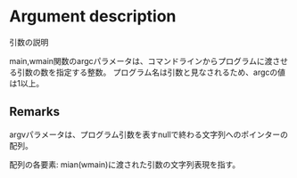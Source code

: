 # Argument description
引数の説明

main,wmain関数のargcパラメータは、コマンドラインからプログラムに渡させる引数の数を指定する整数。
プログラム名は引数と見なされるため、argcの値は1以上。


## Remarks
argvパラメータは、プログラム引数を表すnullで終わる文字列へのポインターの配列。

配列の各要素:
mian(wmain)に渡された引数の文字列表現を指す。

